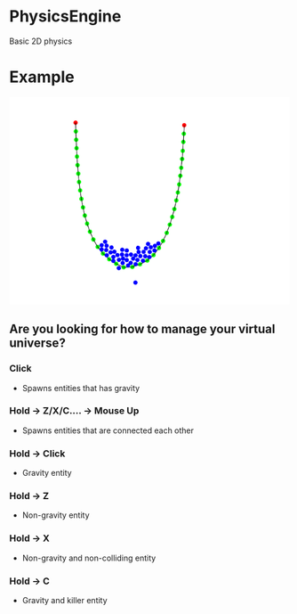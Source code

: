# PhysicsEngine
Basic 2D physics

# Example
<img src="example.png">

## Are you looking for how to manage your virtual universe?

### Click
- Spawns entities that has gravity

### Hold -> Z/X/C.... -> Mouse Up
- Spawns entities that are connected each other

### Hold -> Click
- Gravity entity

### Hold -> Z
- Non-gravity entity

### Hold -> X
- Non-gravity and non-colliding entity

### Hold -> C
- Gravity and killer entity
